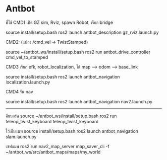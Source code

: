 # Antbot
ที่ใช้
CMD1 เปิด GZ sim, Rviz, spawn Robot, เรียก bridge

source install/setup.bash
ros2 launch antbot_description gz_rviz.launch.py	

CMD2: (แปลง /cmd_vel → TwistStamped)

source ~/antbot_ws/install/setup.bash
ros2 run antbot_drive_controller cmd_vel_to_stamped

CMD3 เรียก efk, robot_localization, ได้ map --> odom --> base_link

source install/setup.bash
ros2 launch antbot_navigation localization.launch.py

CMD4 รัน nav

source install/setup.bash
ros2 launch antbot_navigation nav2.launch.py

---------------------------------------------------

คียบอร์ด
source ~/antbot_ws/install/setup.bash
ros2 run teleop_twist_keyboard teleop_twist_keyboard

ไว้เก็บแมพ
source install/setup.bash
ros2 launch antbot_navigation slam.launch.py


เซฟแมพ
ros2 run nav2_map_server map_saver_cli -f ~/antbot_ws/src/antbot_maps/maps/my_world

